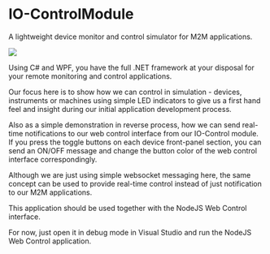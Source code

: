 # IO-ControlModule
A lightweight device monitor and control simulator for M2M applications.

[](https://github.com/EdoLabWorks/xedo-imgs/blob/master/BlueIOModule.png)
![](https://github.com/EdoLabWorks/ximgs/blob/master/newIOmodule.png)

Using C# and WPF, you have the full .NET framework at your disposal for your remote monitoring and control applications.

Our focus here is to show how we can control in simulation - devices, instruments or machines using simple LED indicators to give us a first hand feel and insight during our initial application development process.

Also as a simple demonstration in reverse process, how we can send real-time notifications to our web control interface from our IO-Control module. If you press the toggle buttons on each device front-panel section, you can send an ON/OFF message and change the button color of the web control interface correspondingly. 

Although we are just using simple websocket messaging here, the same concept can be used to provide real-time control instead of just notification to our M2M applications.

This application should be used together with the NodeJS Web Control interface.

For now, just open it in debug mode in Visual Studio and run the NodeJS Web Control application.

[](https://github.com/EdoLabWorks/ximgs/blob/master/canvas.png)
[](https://github.com/EdoLabWorks/xedo-imgs/blob/master/OverviewIOModule.png)





